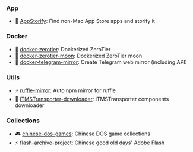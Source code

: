 ### App

- 🍎 [AppStorify](https://github.com/rwv/AppStorify): Find non-Mac App Store apps and storify it

### Docker

- 🐋 [docker-zerotier](https://github.com/rwv/docker-zerotier): Dockerized ZeroTier
- 🐋 [docker-zerotier-moon](https://github.com/rwv/docker-zerotier-moon): Dockerized ZeroTier moon
- 🐋 [docker-telegram-mirror](https://github.com/rwv/docker-telegram-mirror): Create Telegram web mirror (including API)
### Utils
- ⚡ [ruffle-mirror](https://github.com/rwv/ruffle-mirror): Auto npm mirror for ruffle
- 🍎 [iTMSTransporter-downloader](https://github.com/rwv/iTMSTransporter-downloader): iTMSTransporter components downloader

### Collections

- 🎮 [chinese-dos-games](https://github.com/rwv/chinese-dos-games): Chinese DOS game collections
- ⚡ [flash-archive-project](https://github.com/rwv/flash-archive-project): Chinese good old days' Adobe Flash
